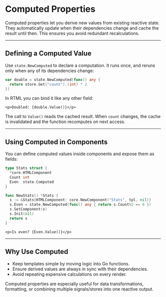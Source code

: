 # Computed Properties

Computed properties let you derive new values from existing reactive state. They automatically update when their dependencies change and cache the result until then. This ensures you avoid redundant recalculations.

---

## Defining a Computed Value

Use `state.NewComputed` to declare a computation. It runs once, and reruns only when any of its dependencies change:

```go
var double = state.NewComputed(func() any {
  return store.Get("count").(int) * 2
})
```

In RTML you can bind it like any other field:

```rtml
<p>Doubled: {double.Value()}</p>
```

The call to `Value()` reads the cached result. When `count` changes, the cache is invalidated and the function recomputes on next access.

---

## Using Computed in Components

You can define computed values inside components and expose them as fields:

```go
type Stats struct {
  *core.HTMLComponent
  Count int
  Even  state.Computed
}

func NewStats() *Stats {
  s := &Stats{HTMLComponent: core.NewComponent("Stats", tpl, nil)}
  s.Even = state.NewComputed(func() any { return s.Count%2 == 0 })
  s.SetComponent(s)
  s.Init(nil)
  return s
}
```

```rtml
<p>Is even? {Even.Value()}</p>
```

---

## Why Use Computed

* Keep templates simple by moving logic into Go functions.
* Ensure derived values are always in sync with their dependencies.
* Avoid repeating expensive calculations on every render.

Computed properties are especially useful for data transformations, formatting, or combining multiple signals/stores into one reactive output.
